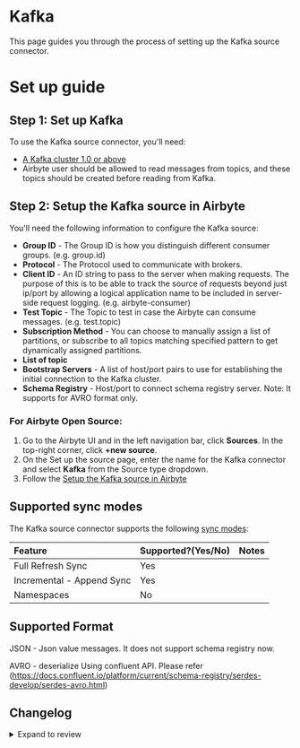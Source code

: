 # Kafka

This page guides you through the process of setting up the Kafka source connector.

# Set up guide

## Step 1: Set up Kafka

To use the Kafka source connector, you'll need:

- [A Kafka cluster 1.0 or above](https://kafka.apache.org/quickstart)
- Airbyte user should be allowed to read messages from topics, and these topics should be created before reading from Kafka.

## Step 2: Setup the Kafka source in Airbyte

You'll need the following information to configure the Kafka source:

- **Group ID** - The Group ID is how you distinguish different consumer groups. (e.g. group.id)
- **Protocol** - The Protocol used to communicate with brokers.
- **Client ID** - An ID string to pass to the server when making requests. The purpose of this is to be able to track the source of requests beyond just ip/port by allowing a logical application name to be included in server-side request logging. (e.g. airbyte-consumer)
- **Test Topic** - The Topic to test in case the Airbyte can consume messages. (e.g. test.topic)
- **Subscription Method** - You can choose to manually assign a list of partitions, or subscribe to all topics matching specified pattern to get dynamically assigned partitions.
- **List of topic**
- **Bootstrap Servers** - A list of host/port pairs to use for establishing the initial connection to the Kafka cluster.
- **Schema Registry** - Host/port to connect schema registry server. Note: It supports for AVRO format only.

### For Airbyte Open Source:

1. Go to the Airbyte UI and in the left navigation bar, click **Sources**. In the top-right corner, click **+new source**.
2. On the Set up the source page, enter the name for the Kafka connector and select **Kafka** from the Source type dropdown.
3. Follow the [Setup the Kafka source in Airbyte](kafka.md#Setup-the-Kafka-Source-in-Airbyte)

## Supported sync modes

The Kafka source connector supports the following [sync modes](https://docs.airbyte.com/cloud/core-concepts#connection-sync-modes):

| Feature                   | Supported?\(Yes/No\) | Notes |
| :------------------------ | :------------------- | :---- |
| Full Refresh Sync         | Yes                  |       |
| Incremental - Append Sync | Yes                  |       |
| Namespaces                | No                   |       |

## Supported Format

JSON - Json value messages. It does not support schema registry now.

AVRO - deserialize Using confluent API. Please refer (https://docs.confluent.io/platform/current/schema-registry/serdes-develop/serdes-avro.html)

## Changelog

<details>
  <summary>Expand to review</summary>

| Version | Date       | Pull Request                                                                                       | Subject                                                              |
| :------ | :--------- | :------------------------------------------------------------------------------------------------- |:---------------------------------------------------------------------|
| 0.2.8 | 2025-02-07 | | For AVRO MessageFormat, schema_registry_password is a secret         |
| 0.2.7 | 2025-01-10 | [51480](https://github.com/airbytehq/airbyte/pull/51480) | Use a non root base image                                            |
| 0.2.6 | 2024-12-18 | [49907](https://github.com/airbytehq/airbyte/pull/49907) | Use a base image: airbyte/java-connector-base:1.0.0                  |
| 0.2.5 | 2024-06-12 | [32538](https://github.com/airbytehq/airbyte/pull/32538) | Fix empty airbyte data column                                        |
| 0.2.4 | 2024-02-13 | [35229](https://github.com/airbytehq/airbyte/pull/35229) | Adopt CDK 0.20.4                                                     |
| 0.2.4 | 2024-01-24 | [34453](https://github.com/airbytehq/airbyte/pull/34453) | bump CDK version                                                     |
| 0.2.3 | 2022-12-06 | [19587](https://github.com/airbytehq/airbyte/pull/19587) | Fix missing data before consumer is closed                           |
| 0.2.2 | 2022-11-04 | [18648](https://github.com/airbytehq/airbyte/pull/18648) | Add missing record_count increment for JSON                          |
| 0.2.1   | 2022-11-04 | This version was the same as 0.2.0 and was committed so using 0.2.2 next to keep versions in order |
| 0.2.0   | 2022-08-22 | [13864](https://github.com/airbytehq/airbyte/pull/13864)                                           | Added AVRO format support and Support for maximum records to process |
| 0.1.7   | 2022-06-17 | [13864](https://github.com/airbytehq/airbyte/pull/13864)                                           | Updated stacktrace format for any trace message errors               |
| 0.1.6   | 2022-05-29 | [12903](https://github.com/airbytehq/airbyte/pull/12903)                                           | Add Polling Time to Specification (default 100 ms)                   |
| 0.1.5   | 2022-04-19 | [12134](https://github.com/airbytehq/airbyte/pull/12134)                                           | Add PLAIN Auth                                                       |
| 0.1.4   | 2022-02-15 | [10186](https://github.com/airbytehq/airbyte/pull/10186)                                           | Add SCRAM-SHA-512 Auth                                               |
| 0.1.3   | 2022-02-14 | [10256](https://github.com/airbytehq/airbyte/pull/10256)                                           | Add `-XX:+ExitOnOutOfMemoryError` JVM option                         |
| 0.1.2   | 2021-12-21 | [8865](https://github.com/airbytehq/airbyte/pull/8865)                                             | Fix SASL config read issue                                           |
| 0.1.1   | 2021-12-06 | [8524](https://github.com/airbytehq/airbyte/pull/8524)                                             | Update connector fields title/description                            |

</details>
